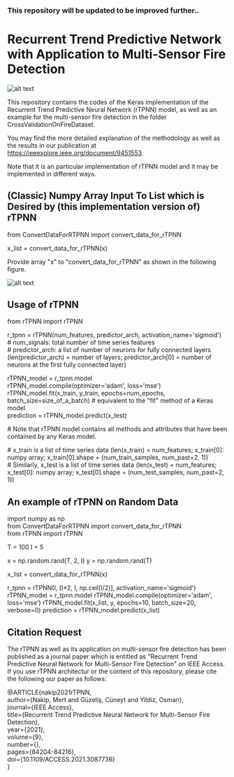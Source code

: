 ### This repository will be updated to be improved further..

# Recurrent Trend Predictive Network with Application to Multi-Sensor Fire Detection

![alt text](https://www.researchgate.net/publication/352306006/figure/fig1/AS:1033351641178112@1623381638542/The-architecture-of-the-Recurrent-Trend-Predictive-Neural-Network-rTPNN_W640.jpg)

This repository contains the codes of the Keras implementation of the Recurrent Trend Predictive Neural Network (rTPNN) model, as well as an example for the multi-sensor fire detection in the folder CrossValidationOnFireDataset.

You may find the more detailed explanation of the methodology as well as the results in our publication at https://ieeexplore.ieee.org/document/9451553.

Note that it is an particular implementation of rTPNN model and it may be implemented in different ways.

## (Classic) Numpy Array Input To List which is Desired by (this implementation version of) rTPNN

from ConvertDataForRTPNN import convert_data_for_rTPNN

x_list = convert_data_for_rTPNN(x)

Provide array "x" to "convert_data_for_rTPNN" as shown in the following figure. 

![alt text](https://www.researchgate.net/publication/352306006/figure/fig3/AS:1033351641198595@1623381638599/The-dimensions-of-the-input-tensor-and-output-vector-of-rTPNN-in-the-case-where-all_W640.jpg)

## Usage of rTPNN 

from rTPNN import rTPNN

r_tpnn = rTPNN(num_features, predictor_arch, activation_name='sigmoid')  
\# num_signals: total number of time series features  
\# predictor_arch: a list of number of neurons for fully connected layers (len(predictor_arch) = number of layers; predictor_arch[0] = number of neurons at the first fully connected layer)

rTPNN_model = r_tpnn.model  
rTPNN_model.compile(optimizer='adam', loss='mse')
rTPNN_model.fit(x_train, y_train, epochs=num_epochs, batch_size=size_of_a_batch) # equivalent to the "fit" method of a Keras model  
prediction = rTPNN_model.predict(x_test)

\# Note that rTPNN model contains all methods and attributes that have been contained by any Keras model.

\# x_train is a list of time series data (len(x_train) = num_features; x_train[0]: numpy array; x_train[0].shape = (num_train_samples, num_past=2, 1))  
\# Similarly, x_test is a list of time series data (len(x_test) = num_features; x_test[0]: numpy array; x_test[0].shape = (num_test_samples, num_past=2, 1)) 
 
 
## An example of rTPNN on Random Data

import numpy as np  
from ConvertDataForRTPNN import convert_data_for_rTPNN  
from rTPNN import rTPNN  

T = 100
I = 5

x = np.random.rand(T, 2, I)
y = np.random.rand(T)

x_list = convert_data_for_rTPNN(x)

r_tpnn = rTPNN(I, [I*2, I, np.ceil(I/2)], activation_name='sigmoid')
rTPNN_model = r_tpnn.model
rTPNN_model.compile(optimizer='adam', loss='mse')
rTPNN_model.fit(x_list, y, epochs=10, batch_size=20, verbose=0)
prediction = rTPNN_model.predict(x_list)

## Citation Request
The rTPNN as well as its application on multi-sensor fire detection has been published as a journal paper which is entitled as "Recurrent Trend Predictive Neural Network for Multi-Sensor Fire Detection" on IEEE Access. If you use rTPNN architectur or the content of this repository, please cite the following our paper as follows: 

@ARTICLE{nakip2021rTPNN,  
  author={Nakip, Mert and Güzelíş, Cüneyt and Yildiz, Osman},  
  journal={IEEE Access},  
  title={Recurrent Trend Predictive Neural Network for Multi-Sensor Fire Detection},  
  year={2021},  
  volume={9},  
  number={},  
  pages={84204-84216},  
  doi={10.1109/ACCESS.2021.3087736}  
  }
